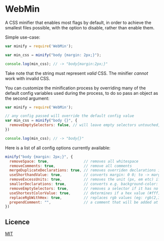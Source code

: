 # WebMin
A CSS  minifier that enables most flags by default, in order to achieve the smallest
files possible, with the option to disable, rather than enable them.
<!-- A combined CSS and HTML minifier (website minifier) that enables most flags by default in order to achieve the smallest
files possible, with the option to disable, rather than enable them. -->
<!-- An opiniated minifier that combined html and css minification, enabling most flags by default  -->

<!-- HTML and CSS is linked. By minifying the in the same collective process the file size can be made smaller. -->

<!-- #### Main reasons to use:
- Smaller files than other minifiers, i.e. <a href>Uglify</a>, <a href>MinCSS</a> (even when minifying CSS standalone)
- Combines two processes html and CSS minfication into one single process/command (with options to minify each individually) -->

<!-- // add my minfiier as a webtool? give link  -->
<!-- // matelrized huge - autoamte removal, cant calc all spec - print or log what we removed? and line?
// materlizd only css -->

<!-- advertize the fact that all the boolean config variables creates high customizability? control over process? also add mixin pattern for it? -->

<!-- For use in node project: -->
<!-- ## Install
```shell
npm install WebMin --save
``` -->
<!-- it also serves as a tool that increases perfrmance. download/init AND exe sicne we remove empty sel (which must be blinked)   -->
<!-- might be unsafe because they can change the behviour of app -->

<!-- If use CSS lib. Dont used minified version. Minify using this.! -->

<!-- A minfiier for wbsites. not just css! -->

<!-- waht ppl want. waht ppl need.
smaller/betetr -->

<!-- setting some to false might dramatically decrease execution speed. -->

<!-- confi file?   -->

<!-- #Use as CLi
# Api
# can also be run as browser - host? -->


Simple use-case:

<!-- version that reads and writes to help make clear for novice? cli must do it atleast, since cmd, file with yarg? shebang? -->
```js
var minify = require('WebMin');

var min_css = minify("body {margin: 2px;}");

console.log(min_css); // -> "body{margin:2px;}"
```

Take note that the string must represent _valid_ CSS. The minifier _cannot_ work with invalid CSS.

You can customize the minification process by overriding many of the default config variables used
during the process, to do so pass an object as the second argument:

```js
var minify = require('WebMin');

// any config passed will override the default config value
var min_css = minify("body {}", {
  removeEmptySelectors: false, // will leave empty selectors untouched, normally these would be removed during minification       
})

console.log(min_css); // -> "body{}"
```

Here is a list of all config options currently available:

```js
minify("body {margin: 2px;}", {
  removeSpace: true,                // removes all whitespace
  removeComments: true,             // remove all comments
  mergeDuplicateDeclarations: true, // removes overriden declarations in a selector
  useShorthandValue: true,          // converts margin: 0 0; to -> margin: 0;
  removeExcessUnits: true,          // removes the unit (px, em etc) if the number does not require it (e.g. 0px -> 0)
  smallerDeclarations: true,        // converts e.g. background-color: red; -> background: red;
  removeEmptySelectors: true,       // removes a selector if it has no declarations
  useShortestColorValue: true,      // determines if a hex value (#fff) or colorname (white) is shortest, and uses it
  replaceRgbWithHex: true,          // replaces rgb values (eg: rgb(2,3,5) or rgba(2,3,5,.5)) values with a shorter hex value instead (also inc compat?)
  prependComment: "",               // a comment that will be added at the start of the minified CSS. Add /**/ and newlines self.
})
```

## Licence
<a href="https://github.com/RikhartBekkevold/WebMin/blob/main/LICENSE.md">MIT</a>




<!-- removeOverridenDeclarations: true, // removes any sort of need for manually checking! the minifier can detect if something is uneccessary -->

<!-- // replace only what is safe. so never problem atleast. say which verison of CSS it follows. a full list somwhere? -->
<!-- CSS has to be legal. -->

<!-- diff install for cli and api version?   -->

<!-- # CLI
If use as cli pass the obejc tprops as flags
install globally for it?

```shell
npm install SheetMin -g
```

```shell
program cmd --useShorthandValue: true
``` -->
<!-- take from html-minfier gh? -->
